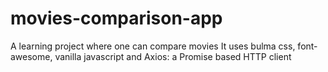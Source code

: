 # movies-comparison-app
A learning project where one can compare movies
It uses bulma css, font-awesome, vanilla javascript and Axios: a Promise based HTTP client
